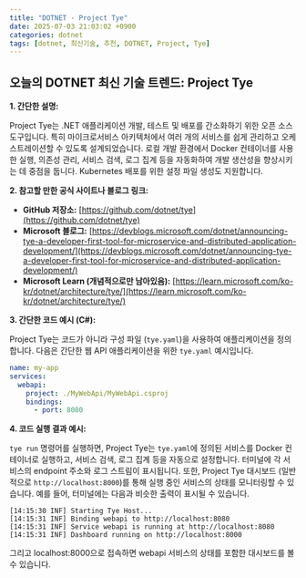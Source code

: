```yaml
---
title: "DOTNET - Project Tye"
date: 2025-07-03 21:03:02 +0900
categories: dotnet
tags: [dotnet, 최신기술, 추천, DOTNET, Project, Tye]
---
```


## 오늘의 DOTNET 최신 기술 트렌드: **Project Tye**

**1. 간단한 설명:**

Project Tye는 .NET 애플리케이션 개발, 테스트 및 배포를 간소화하기 위한 오픈 소스 도구입니다. 특히 마이크로서비스 아키텍처에서 여러 개의 서비스를 쉽게 관리하고 오케스트레이션할 수 있도록 설계되었습니다. 로컬 개발 환경에서 Docker 컨테이너를 사용한 실행, 의존성 관리, 서비스 검색, 로그 집계 등을 자동화하여 개발 생산성을 향상시키는 데 중점을 둡니다. Kubernetes 배포를 위한 설정 파일 생성도 지원합니다.

**2. 참고할 만한 공식 사이트나 블로그 링크:**

*   **GitHub 저장소:** [https://github.com/dotnet/tye](https://github.com/dotnet/tye)
*   **Microsoft 블로그:** [https://devblogs.microsoft.com/dotnet/announcing-tye-a-developer-first-tool-for-microservice-and-distributed-application-development/](https://devblogs.microsoft.com/dotnet/announcing-tye-a-developer-first-tool-for-microservice-and-distributed-application-development/)
*   **Microsoft Learn (개념적으로만 남아있음):** [https://learn.microsoft.com/ko-kr/dotnet/architecture/tye/](https://learn.microsoft.com/ko-kr/dotnet/architecture/tye/)

**3. 간단한 코드 예시 (C#):**

Project Tye는 코드가 아니라 구성 파일 (`tye.yaml`)을 사용하여 애플리케이션을 정의합니다. 다음은 간단한 웹 API 애플리케이션을 위한 `tye.yaml` 예시입니다.

```yaml
name: my-app
services:
  webapi:
    project: ./MyWebApi/MyWebApi.csproj
    bindings:
      - port: 8080
```

**4. 코드 실행 결과 예시:**

`tye run` 명령어를 실행하면, Project Tye는 `tye.yaml`에 정의된 서비스를 Docker 컨테이너로 실행하고, 서비스 검색, 로그 집계 등을 자동으로 설정합니다.  터미널에 각 서비스의 endpoint 주소와 로그 스트림이 표시됩니다.  또한, Project Tye 대시보드 (일반적으로 `http://localhost:8000`)를 통해 실행 중인 서비스의 상태를 모니터링할 수 있습니다.  예를 들어, 터미널에는 다음과 비슷한 출력이 표시될 수 있습니다.

```
[14:15:30 INF] Starting Tye Host...
[14:15:31 INF] Binding webapi to http://localhost:8080
[14:15:31 INF] Service webapi is running at http://localhost:8080
[14:15:31 INF] Dashboard running on http://localhost:8000
```
그리고 localhost:8000으로 접속하면 webapi 서비스의 상태를 포함한 대시보드를 볼 수 있습니다.

